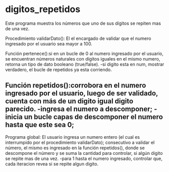 # digitos_repetidos
Este programa muestra los números que uno de sus dígitos se repiten mas de una vez.

Procedimiento validarDato(): El el encargado de validar que el numero ingresado por el usuario sea mayor a 100.

Función pertenece():si en un bucle de 0 al numero ingresado por el usuario, se encuentran números naturales con dígitos iguales en el mismo numero, retorna un tipo de dato booleano (true/false).
-si digito esta en num, mostrar verdadero, el bucle de repetidos ya esta corriendo.

Función repetidos():corrobora en el numero ingresado por el usuario, luego de ser validado, cuenta con más de un digito igual digito parecido.
-ingresa el numero a descomponer;
-inicia un bucle capas de descomponer el numero hasta que este sea 0;
-		

Programa global: El usuario ingresa un numero entero (el cual es interrumpido por el procedimiento validarDato); consecutivo a validar el número, el mismo es ingresado en la función repetidos(), donde se descompone el número y se suma la cantidad para controlar, si algún digito se repite mas de una vez.
-para 1 hasta el numero ingresado, controlar que, cada iteracion revea si se repite algun digito.
